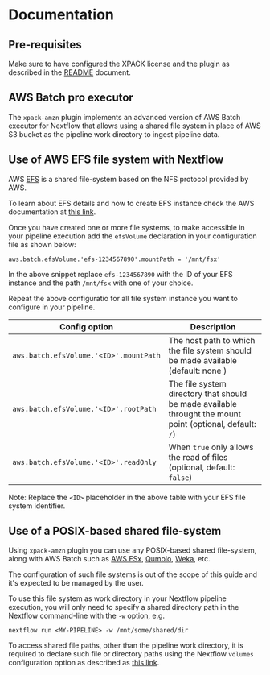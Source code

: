 # Documentation 

## Pre-requisites

Make sure to have configured the XPACK license and the plugin as described 
in the [README](README.md#configuration) document. 

## AWS Batch pro executor 

The `xpack-amzn` plugin implements an advanced version of AWS Batch executor 
for Nextflow that allows using a shared file system in place of AWS S3 bucket 
as the pipeline work directory to ingest pipeline data. 

## Use of AWS EFS file system with Nextflow 

AWS [EFS](https://aws.amazon.com/efs/) is a shared file-system based on the 
NFS protocol provided by AWS. 

To learn about EFS details and how to create EFS instance check the AWS documentation
at [this link](https://docs.aws.amazon.com/efs/latest/ug/creating-using-create-fs.html).

Once you have created one or more file systems, to make accessible in your 
pipeline execution add the `efsVolume` declaration in your configuration 
file as shown below:

```
aws.batch.efsVolume.'efs-1234567890'.mountPath = '/mnt/fsx'
```

In the above snippet replace `efs-1234567890` with the ID of your EFS instance and 
the path `/mnt/fsx` with one of your choice. 

Repeat the above configuratio for all file system instance you want to configure 
in your pipeline. 


| Config option 	                  | Description 	              |
|---	                              |---	                        |
| `aws.batch.efsVolume.'<ID>'.mountPath`  | The host path to which the file system should be made available (default: none )
| `aws.batch.efsVolume.'<ID>'.rootPath`   | The file system directory that should be made available throught the mount point (optional, default: `/`) 
| `aws.batch.efsVolume.'<ID>'.readOnly`   | When `true` only allows the read of files (optional, default: `false`)

Note: Replace the `<ID>` placeholder in the above table with your EFS file system identifier.  

## Use of a POSIX-based shared file-system 

Using `xpack-amzn` plugin you can use any POSIX-based shared file-system, along with 
AWS Batch such as [AWS FSx](https://aws.amazon.com/fsx/), [Qumolo](https://qumulo.com/), [Weka](https://www.weka.io/), etc.

The configuration of such file systems is out of the scope of this guide and it's 
expected to be managed by the user. 

To use this file system as work directory in your Nextflow pipeline execution, 
you will only need to specify a shared directory path in the Nextflow command-line 
with the `-w` option, e.g. 

```
nextflow run <MY-PIPELINE> -w /mnt/some/shared/dir
```

To access shared file paths, other than the pipeline work directory, it is required to 
declare such file or directory paths using the Nextflow `volumes` configuration 
option as described as [this link](https://www.nextflow.io/docs/latest/awscloud.html#volume-mounts).
